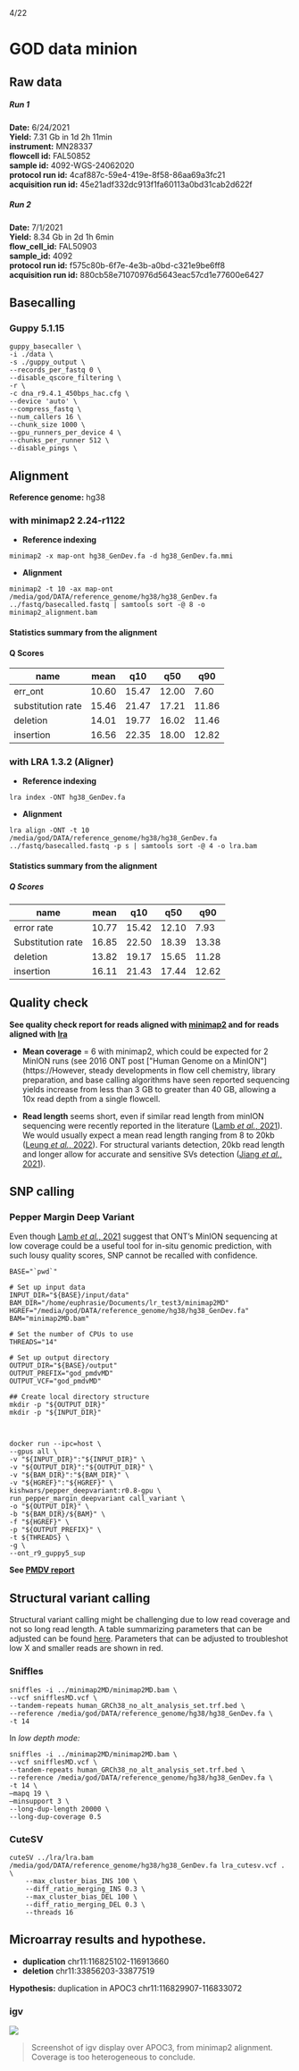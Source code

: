 4/22
# GOD data minion 
## Raw data 

##### Run 1   
**Date:** 6/24/2021    
**Yield:** 7.31 Gb in 1d 2h 11min   
**instrument:** MN28337   
**flowcell id:** FAL50852   
**sample id:** 4092-WGS-24062020   
**protocol run id:** 4caf887c-59e4-419e-8f58-86aa69a3fc21   
**acquisition run id:** 45e21adf332dc913f1fa60113a0bd31cab2d622f   




##### Run 2  
**Date:** 7/1/2021   
**Yield:** 8.34 Gb in 2d 1h 6min   
**flow_cell\_id:** FAL50903   
**sample_id:** 4092   
**protocol run id:** f575c80b-6f7e-4e3b-a0bd-c321e9be6ff8   
**acquisition run id:** 880cb58e71070976d5643eac57cd1e77600e6427   




## Basecalling 
### Guppy 5.1.15
```
guppy_basecaller \
-i ./data \
-s ./guppy_output \
--records_per_fastq 0 \
--disable_qscore_filtering \
-r \
-c dna_r9.4.1_450bps_hac.cfg \
--device 'auto' \
--compress_fastq \
--num_callers 16 \
--chunk_size 1000 \
--gpu_runners_per_device 4 \
--chunks_per_runner 512 \
--disable_pings \
```


## Alignment 

**Reference genome:** hg38
### with minimap2 2.24-r1122
- **Reference indexing**   
```
minimap2 -x map-ont hg38_GenDev.fa -d hg38_GenDev.fa.mmi
```
- **Alignment**    
```
minimap2 -t 10 -ax map-ont /media/god/DATA/reference_genome/hg38/hg38_GenDev.fa ../fastq/basecalled.fastq | samtools sort -@ 8 -o minimap2_alignment.bam
```

#### Statistics summary from the alignment
#### Q Scores

| name    | mean  | q10   | q50   | q90   |
|---------|-------|-------|-------|-------|
| err_ont | 10.60 | 15.47 | 12.00 | 7.60  |
| substitution rate | 15.46 | 21.47 | 17.21 | 11.86 |
| deletion     | 14.01 | 19.77 | 16.02 | 11.46 |
| insertion     | 16.56 | 22.35 | 18.00 | 12.82 |

### with LRA 1.3.2 (Aligner)
- **Reference indexing**   
```
lra index -ONT hg38_GenDev.fa
```

- **Alignment**   
```
lra align -ONT -t 10 /media/god/DATA/reference_genome/hg38/hg38_GenDev.fa ../fastq/basecalled.fastq -p s | samtools sort -@ 4 -o lra.bam
```

#### Statistics summary from the alignment
##### Q Scores
| name    | mean  | q10   | q50   | q90   |
|---------|-------|-------|-------|-------|
| error rate | 10.77 | 15.42 | 12.10 | 7.93  |
| Substitution rate    | 16.85 | 22.50 | 18.39 | 13.38 |
| deletion     | 13.82 | 19.17 | 15.65 | 11.28 |
| insertion     | 16.11 | 21.43 | 17.44 | 12.62 |


## Quality check 
**See quality check report for reads aligned with [minimap2](https://htmlpreview.github.io/?https://github.com/ziphra/godsminion/blob/main/files/mmiQC.html) and for reads aligned with [lra](https://htmlpreview.github.io/?https://github.com/ziphra/long_reads/blob/main/files/lraQC.html)**

- **Mean coverage** = 6 with minimap2, which could be expected for 2 MinION runs (see 2016 ONT post ["Human Genome on a MinION"](https://However, steady developments in flow cell chemistry, library preparation, and base calling algorithms have seen reported sequencing yields increase from less than 3 GB to greater than 40 GB, allowing a 10x read depth from a single flowcell. 

- **Read length** seems short, even if similar read length from minION sequencing were recently reported in the literature ([Lamb *et al.*, 2021](https://doi.org/10.1371/journal.pone.0261274)). We would usually expect a mean read length ranging from 8 to 20kb ([Leung *et al.*, 2022](https://www.nature.com/articles/s41598-022-08576-4)). For structural variants detection, 20kb read length and longer allow for accurate and sensitive SVs detection ([Jiang *et al.*, 2021](https://doi.org/10.1186/s12859‐021‐04422‐y)).



## SNP calling 
### Pepper Margin Deep Variant
Even though [Lamb *et al.*, 2021](https://doi.org/10.1371/journal.pone.0261274) suggest that ONT’s MinION sequencing at low coverage could be a useful tool for in-situ genomic prediction, with such lousy quality scores, SNP cannot be recalled with confidence. 

```
BASE="`pwd`"

# Set up input data
INPUT_DIR="${BASE}/input/data"
BAM_DIR="/home/euphrasie/Documents/lr_test3/minimap2MD"
HGREF="/media/god/DATA/reference_genome/hg38/hg38_GenDev.fa"
BAM="minimap2MD.bam"

# Set the number of CPUs to use
THREADS="14"

# Set up output directory
OUTPUT_DIR="${BASE}/output"
OUTPUT_PREFIX="god_pmdvMD"
OUTPUT_VCF="god_pmdvMD"

## Create local directory structure
mkdir -p "${OUTPUT_DIR}"
mkdir -p "${INPUT_DIR}"



docker run --ipc=host \
--gpus all \
-v "${INPUT_DIR}":"${INPUT_DIR}" \
-v "${OUTPUT_DIR}":"${OUTPUT_DIR}" \
-v "${BAM_DIR}":"${BAM_DIR}" \
-v "${HGREF}":"${HGREF}" \
kishwars/pepper_deepvariant:r0.8-gpu \
run_pepper_margin_deepvariant call_variant \
-o "${OUTPUT_DIR}" \
-b "${BAM_DIR}/${BAM}" \
-f "${HGREF}" \
-p "${OUTPUT_PREFIX}" \
-t ${THREADS} \
-g \
--ont_r9_guppy5_sup
```

**See [PMDV report](https://htmlpreview.github.io/?https://github.com/ziphra/long_reads/blob/main/files/pmdvQC.html)**


## Structural variant calling 
Structural variant calling might be challenging due to low read coverage and not so long read length. 
A table summarizing parameters that can be adjusted can be found [here](./files/cutesnif.pdf). Parameters that can be adjusted to troubleshot low X and smaller reads are shown in red. 

### Sniffles 
```
sniffles -i ../minimap2MD/minimap2MD.bam \
--vcf snifflesMD.vcf \
--tandem-repeats human_GRCh38_no_alt_analysis_set.trf.bed \
--reference /media/god/DATA/reference_genome/hg38/hg38_GenDev.fa \
-t 14 
```

In *low depth mode:*

```
sniffles -i ../minimap2MD/minimap2MD.bam \
--vcf snifflesMD.vcf \
--tandem-repeats human_GRCh38_no_alt_analysis_set.trf.bed \
--reference /media/god/DATA/reference_genome/hg38/hg38_GenDev.fa \
-t 14 \
—mapq 19 \
—minsupport 3 \
--long-dup-length 20000 \
--long-dup-coverage 0.5
```

### CuteSV
```
cuteSV ../lra/lra.bam /media/god/DATA/reference_genome/hg38/hg38_GenDev.fa lra_cutesv.vcf . \
    --max_cluster_bias_INS 100 \
    --diff_ratio_merging_INS 0.3 \
    --max_cluster_bias_DEL 100 \
    --diff_ratio_merging_DEL 0.3 \
    --threads 16
```


## Microarray results and hypothese.
- **duplication**    chr11:116825102-116913660
- **deletion**    chr11:33856203-33877519

**Hypothesis:** duplication in APOC3 chr11:116829907-116833072

### igv 
![](./files/APOC3_nanopore.png)
> Screenshot of igv display over APOC3, from minimap2 alignment. 
Coverage is too heterogeneous to conclude.

